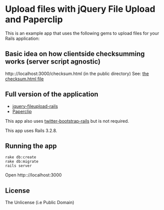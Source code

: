 # Upload files with jQuery File Upload and Paperclip

This is an example app that uses the following gems to upload files for your Rails application:

## Basic idea on how clientside checksumming works (server script agnostic)

http:://localhost:3000/checksum.html (in the public directory)
See: [the checksum.html file](https://github.com/boston-library/jquery-fileupload-rails-paperclip-example/blob/master/public/checksum.html)

## Full version of the application

* [jquery-fileupload-rails](https://github.com/boston-library/jquery-fileupload-rails)
* [Paperclip](https://github.com/thoughtbot/paperclip)

This app also uses [twitter-bootstrap-rails](https://github.com/seyhunak/twitter-bootstrap-rails) but is not required.

This app uses Rails 3.2.8.

## Running the app

    rake db:create
    rake db:migrate
    rails server

Open http:://localhost:3000

## License
The Unlicense (i.e Public Domain)

